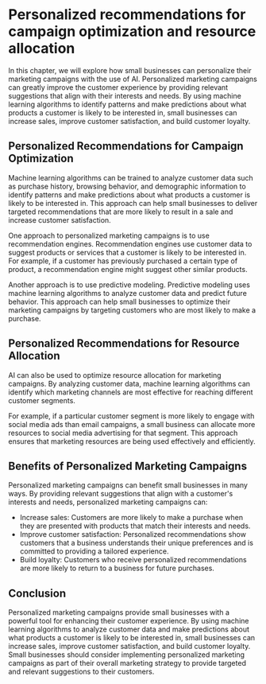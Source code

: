 Personalized recommendations for campaign optimization and resource allocation
====================================================================================================================================

In this chapter, we will explore how small businesses can personalize their marketing campaigns with the use of AI. Personalized marketing campaigns can greatly improve the customer experience by providing relevant suggestions that align with their interests and needs. By using machine learning algorithms to identify patterns and make predictions about what products a customer is likely to be interested in, small businesses can increase sales, improve customer satisfaction, and build customer loyalty.

Personalized Recommendations for Campaign Optimization
------------------------------------------------------

Machine learning algorithms can be trained to analyze customer data such as purchase history, browsing behavior, and demographic information to identify patterns and make predictions about what products a customer is likely to be interested in. This approach can help small businesses to deliver targeted recommendations that are more likely to result in a sale and increase customer satisfaction.

One approach to personalized marketing campaigns is to use recommendation engines. Recommendation engines use customer data to suggest products or services that a customer is likely to be interested in. For example, if a customer has previously purchased a certain type of product, a recommendation engine might suggest other similar products.

Another approach is to use predictive modeling. Predictive modeling uses machine learning algorithms to analyze customer data and predict future behavior. This approach can help small businesses to optimize their marketing campaigns by targeting customers who are most likely to make a purchase.

Personalized Recommendations for Resource Allocation
----------------------------------------------------

AI can also be used to optimize resource allocation for marketing campaigns. By analyzing customer data, machine learning algorithms can identify which marketing channels are most effective for reaching different customer segments.

For example, if a particular customer segment is more likely to engage with social media ads than email campaigns, a small business can allocate more resources to social media advertising for that segment. This approach ensures that marketing resources are being used effectively and efficiently.

Benefits of Personalized Marketing Campaigns
--------------------------------------------

Personalized marketing campaigns can benefit small businesses in many ways. By providing relevant suggestions that align with a customer's interests and needs, personalized marketing campaigns can:

* Increase sales: Customers are more likely to make a purchase when they are presented with products that match their interests and needs.
* Improve customer satisfaction: Personalized recommendations show customers that a business understands their unique preferences and is committed to providing a tailored experience.
* Build loyalty: Customers who receive personalized recommendations are more likely to return to a business for future purchases.

Conclusion
----------

Personalized marketing campaigns provide small businesses with a powerful tool for enhancing their customer experience. By using machine learning algorithms to analyze customer data and make predictions about what products a customer is likely to be interested in, small businesses can increase sales, improve customer satisfaction, and build customer loyalty. Small businesses should consider implementing personalized marketing campaigns as part of their overall marketing strategy to provide targeted and relevant suggestions to their customers.
